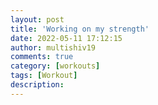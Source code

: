 ```yaml
---
layout: post
title: 'Working on my strength'
date: 2022-05-11 17:12:15
author: multishiv19
comments: true
category: [workouts]
tags: [Workout]
description: 
---
```


<div width='100%' class='strava-embed-placeholder' data-embed-type='activity' data-embed-id='7122901810'></div>
<script src='https://strava-embeds.com/embed.js'></script>
